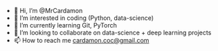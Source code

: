 - 👋 Hi, I’m @MrCardamon
- 👀 I’m interested in coding (Python, data-science)
- 🌱 I’m currently learning Git, PyTorch
- 💞️ I’m looking to collaborate on data-science + deep learning projects
- 📫 How to reach me cardamon.coc@gmail.com

<!---
MrCardamon/MrCardamon is a ✨ special ✨ repository because its `README.md` (this file) appears on your GitHub profile.
You can click the Preview link to take a look at your changes.
--->
